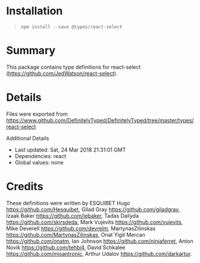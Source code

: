 # Installation
> `npm install --save @types/react-select`

# Summary
This package contains type definitions for react-select (https://github.com/JedWatson/react-select).

# Details
Files were exported from https://www.github.com/DefinitelyTyped/DefinitelyTyped/tree/master/types/react-select

Additional Details
 * Last updated: Sat, 24 Mar 2018 21:31:01 GMT
 * Dependencies: react
 * Global values: none

# Credits
These definitions were written by ESQUIBET Hugo <https://github.com/Hesquibet>, Gilad Gray <https://github.com/giladgray>, Izaak Baker <https://github.com/iebaker>, Tadas Dailyda <https://github.com/skirsdeda>, Mark Vujevits <https://github.com/vujevits>, Mike Deverell <https://github.com/devrelm>, MartynasZilinskas <https://github.com/MartynasZilinskas>, Onat Yigit Mercan <https://github.com/onatm>, Ian Johnson <https://github.com/ninjaferret>, Anton Novik <https://github.com/tehbi4>, David Schkalee <https://github.com/misantronic>, Arthur Udalov <https://github.com/darkartur>.
